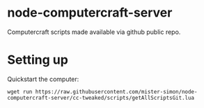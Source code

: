 # node-computercraft-server

Computercraft scripts made available via github public repo.

# Setting up

Quickstart the computer:

```
wget run https://raw.githubusercontent.com/mister-simon/node-computercraft-server/cc-tweaked/scripts/getAllScriptsGit.lua
```